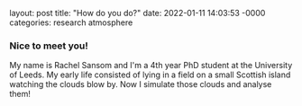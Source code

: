 layout: post
title: "How do you do?"
date: 2022-01-11 14:03:53 -0000
categories: research atmosphere 

### Nice to meet you!

My name is Rachel Sansom and I'm a 4th year PhD student at the University of Leeds. My early life consisted of lying in a field on a small Scottish island watching the clouds blow by. Now I simulate those clouds and analyse them! 
